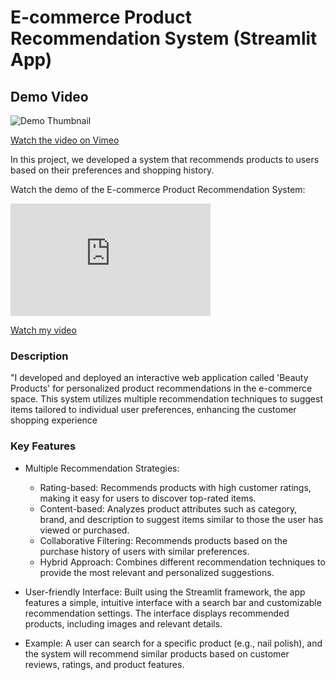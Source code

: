 # E-commerce Product Recommendation System (Streamlit App)
## Demo Video


![Demo Thumbnail](https://via.placeholder.com/320x180.png?text=E-commerce+Product+Recommendation+Demo)

[Watch the video on Vimeo](https://vimeo.com/1012129591)

In this project, we developed a system that recommends products to users based on their preferences and shopping history.


Watch the demo of the E-commerce Product Recommendation System:

<iframe src="https://player.vimeo.com/video/1012129591" width="320" height="180" frameborder="0" allow="autoplay; fullscreen" allowfullscreen></iframe>


[Watch my video](https://vimeo.com/1012129591?share=copy#t=0)

### Description
"I developed and deployed an interactive web application called 'Beauty Products' for personalized product recommendations in the e-commerce space. This system utilizes multiple recommendation techniques to suggest items tailored to individual user preferences, enhancing the customer shopping experience

### Key Features
- Multiple Recommendation Strategies:

  - Rating-based: Recommends products with high customer ratings, making it easy for users to discover top-rated items.
  - Content-based: Analyzes product attributes such as category, brand, and description to suggest items similar to those the user has viewed or purchased.
  - Collaborative Filtering: Recommends products based on the purchase history of users with similar preferences.
  - Hybrid Approach: Combines different recommendation techniques to provide the most relevant and personalized suggestions.
- User-friendly Interface: Built using the Streamlit framework, the app features a simple, intuitive interface with a search bar and customizable recommendation settings. The interface displays recommended products, including images and relevant details.

- Example: A user can search for a specific product (e.g., nail polish), and the system will recommend similar products based on customer reviews, ratings, and product features.





